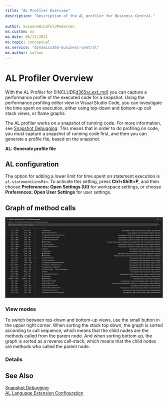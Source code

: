 ```yaml
---
title: "AL Profiler Overview"
description: "Description of the AL profiler for Business Central."

author: SusanneWindfeldPedersen
ms.custom: na
ms.date: 06/21/2021
ms.topic: conceptual
ms.service: "dynamics365-business-central"
ms.author: solsen
---
```


# AL Profiler Overview

With the AL Profiler for [!INCLUDE[d365al_ext_md](../includes/d365al_ext_md.md)] you can capture a performance profile of the executed code for a snapshot. Using the performance profiling editor view in Visual Studio Code, you can investigate the time spent on execution, either using top-down and bottom-up call stack views, or flame graphs.

The AL profiler works on a snapshot of running code. For more information, see [Snapshot Debugging](devenv-snapshot-debugging.md). This means that in order to do profiling on code, you must capture a snapshot of running code first, and then you can generate a profile file, based on the snapshot.

**AL: Generate profile file**

## AL configuration 

The option for adding a lower limit for time spent on statement execution is `al.statementLensMin`. To activate this setting, press **Ctrl+Shift+P**, and then choose **Preferences: Open Settings (UI)** for workspace settings, or choose **Preferences: Open User Settings** for user settings. <!-- Setting..., which will be shown when opening a code file through the AL profiler`al.statementLensMin` -->

## Graph of method calls

![Graph of method calls](../media/profiler-graph.png)

### View modes

To switch between top-down and bottom-up views, use the small button in the upper right corner. 
When sorting the stack top down, the graph is sorted according to call sequence, which means that the child nodes are the methods called from the parent node. And when sorting bottom up, the graph is sorted as a reverse call-stack, which means that the child nodes are methods who called the parent node.

### Details



## See Also

[Snapshot Debugging](devenv-snapshot-debugging.md)  
[AL Language Extension Configuration](devenv-al-extension-configuration.md)